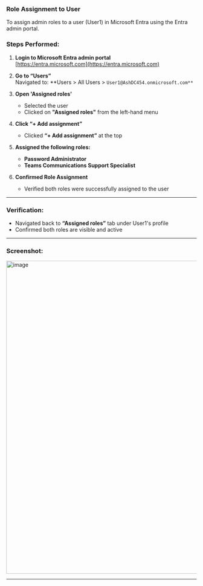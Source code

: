 ### Role Assignment to User

To assign admin roles to a user (User1) in Microsoft Entra using the Entra admin portal.


###  Steps Performed:

1. **Login to Microsoft Entra admin portal**  
   [https://entra.microsoft.com](https://entra.microsoft.com)

2. **Go to “Users”**  
   Navigated to: **Users > All Users > `User1@AshDC454.onmicrosoft.com**`

3. **Open 'Assigned roles'**  
   - Selected the user  
   - Clicked on **"Assigned roles"** from the left-hand menu

4. **Click “+ Add assignment”**
   - Clicked **“+ Add assignment”** at the top

5. **Assigned the following roles:**
   - **Password Administrator**
   - **Teams Communications Support Specialist**

6. **Confirmed Role Assignment**
   - Verified both roles were successfully assigned to the user

---

### Verification:

- Navigated back to **“Assigned roles”** tab under User1's profile  
- Confirmed both roles are visible and active

---

### Screenshot:
<img width="1650" height="828" alt="image" src="https://github.com/user-attachments/assets/d2ad6337-0719-4c41-9571-149d6e5aaf8b" />

---
